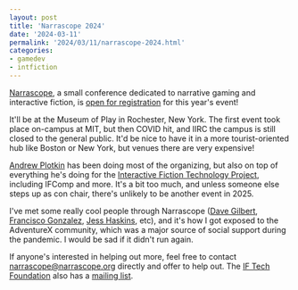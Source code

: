 ```yaml
---
layout: post
title: 'Narrascope 2024'
date: '2024-03-11'
permalink: '2024/03/11/narrascope-2024.html'
categories: 
- gamedev
- intfiction
---
```


[Narrascope](https://narrascope.org/), a small conference dedicated to narrative gaming and interactive fiction, is [open for registration](https://narrascope.org/pages/registration.html) for this year's event!

It'll be at the Museum of Play in Rochester, New York. The first event
took place on-campus at MIT, but then COVID hit, and IIRC the campus
is still closed to the general public. It'd be nice to have it in a
more tourist-oriented hub like Boston or New York, but venues there are very expensive!


[Andrew Plotkin](https://en.wikipedia.org/wiki/Andrew_Plotkin) has
been doing most of the organizing, but also on top of everything he's
doing for the [Interactive Fiction Technology
Project](https://blog.zarfhome.com/2024/02/departing-iftf-board),
including IFComp and more. It's a bit too much, and unless someone
else steps up as con chair, there's unlikely to be another event in
2025.

I've met some really cool people through Narrascope ([Dave
Gilbert](https://www.wadjeteyegames.com/), [Francisco
Gonzalez](https://www.grundislav.games/), [Jess
Haskins](https://thegameeditors.com/), etc), and it's how I got
exposed to the AdventureX community, which was a major source of
social support during the pandemic. I would be sad if it didn't run
again.

If anyone's interested in helping out more, feel free to contact
[narrascope@narrascope.org](mailt:narrascope@narrascope.org) directly
and offer to help out. The [IF Tech
Foundation](https://iftechfoundation.org/) also has a [mailing
list](https://iftechfoundation.org/contact/mailing-list/).
